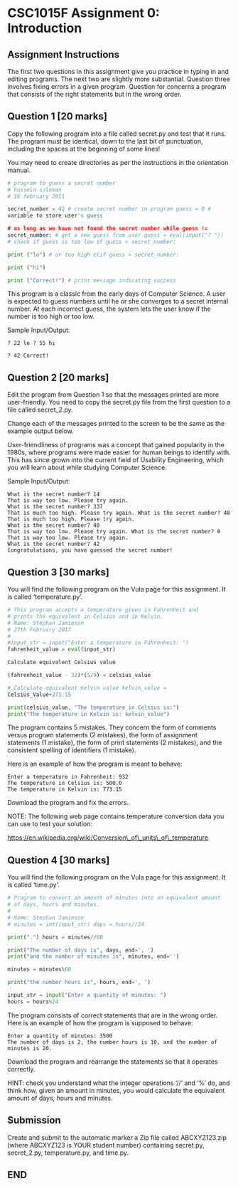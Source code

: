 # CSC1015F Assignment 0: Introduction

## Assignment Instructions 

The first two questions in this assignment give you practice in typing
in and editing programs. The next two are slightly more substantial.
Question three involves fixing errors in a given program. Question for
concerns a program that consists of the right statements but in the
wrong order.

## Question 1 \[20 marks\] 

Copy the following program into a file called secret.py and test that it
runs. The program must be identical, down to the last bit of
punctuation, including the spaces at the beginning of some lines\!

You may need to create directories as per the instructions in the
orientation manual.

```python
# program to guess a secret number
# hussein suleman
# 10 february 2011

secret_number = 42 # create secret number in program guess = 0 #
variable to store user's guess

# as long as we have not found the secret number while guess !=
secret_number: # get a new guess from user guess = eval(input("? "))
# check if guess is too low if guess < secret_number:

print ("lo") # or too high elif guess > secret_number:

print ("hi")

print ("Correct!") # print message indicating success
```

This program is a classic from the early days of Computer Science. A
user is expected to guess numbers until he or she converges to a secret
internal number. At each incorrect guess, the system lets the user know
if the number is too high or too low.

Sample Input/Output:
```
? 22 lo ? 55 hi

? 42 Correct!
```

## Question 2 \[20 marks\] 

Edit the program from Question 1 so that the messages printed are more
user-friendly. You need to copy the secret.py file from the first
question to a file called secret\_2.py.

Change each of the messages printed to the screen to be the same as the
example output below.

User-friendliness of programs was a concept that gained popularity in
the 1980s, where programs were made easier for human beings to identify
with. This has since grown into the current field of Usability
Engineering, which you will learn about while studying Computer Science.

Sample Input/Output:
```
What is the secret number? 14
That is way too low. Please try again.
What is the secret number? 337
That is much too high. Please try again. What is the secret number? 48
That is much too high. Please try again.
What is the secret number? 40
That is way too low. Please try again. What is the secret number? 0
That is way too low. Please try again.
What is the secret number? 42
Congratulations, you have guessed the secret number!
```

## Question 3 \[30 marks\] 

You will find the following program on the Vula page for this
assignment. It is called ‘temperature.py’.

```python
# This program accepts a temperature given in Fahrenheit and
# prints the equivalent in Celsius and in Kelvin.
# Name: Stephan Jamieson
# 27th February 2017
#
#input_str = input("Enter a temperature in Fahrenheit: ")
fahrenheit_value = eval(input_str)

Calculate equivalent Celsius value

(fahrenheit_value - 32)*(5/9) = celsius_value

# Calculate equivalent Kelvin value kelvin_value =
Celsius_Value+273.15

print(celsius_value, "The temperature in Celsius is:") 
print("The temperature in Kelvin is: kelvin_value")

```

The program contains 5 mistakes. They concern the form of comments
versus program statements (2 mistakes), the form of assignment
statements (1 mistake), the form of print statements (2 mistakes), and
the consistent spelling of identifiers (1 mistake).

Here is an example of how the program is meant to behave:
```
Enter a temperature in Fahrenheit: 932
The temperature in Celsius is: 500.0
The temperature in Kelvin is: 773.15
```

Download the program and fix the errors.

NOTE: The following web page contains temperature conversion data you
can use to test your solution:

[<span class="underline">https://en.wikipedia.org/wiki/Conversion\_of\_units\_of\_temperature</span>
](https://en.wikipedia.org/wiki/Conversion_of_units_of_temperature)

## Question 4 \[30 marks\] 

You will find the following program on the Vula page for this
assignment. It is called ‘time.py’.

```python
# Program to convert an amount of minutes into an equivalent amount
# of days, hours and minutes.
#
# Name: Stephan Jamieson
# minutes = int(input_str) days = hours//24

print(".") hours = minutes//60

print("The number of days is", days, end=', ')
print("and the number of minutes is", minutes, end='')

minutes = minutes%60

print("the number hours is", hours, end=', ')

input_str = input("Enter a quantity of minutes: ")
hours = hours%24

```

The program consists of correct statements that are in the wrong order.
Here is an example of how the program is supposed to behave:

```
Enter a quantity of minutes: 3500
The number of days is 2, the number hours is 10, and the number of
minutes is 20.
```

Download the program and rearrange the statements so that it operates
correctly.

HINT: check you understand what the integer operations ‘//’ and ‘%’ do,
and think how, given an amount in minutes, you would calculate the
equivalent amount of days, hours and minutes.

## Submission 

Create and submit to the automatic marker a Zip file called
ABCXYZ123.zip (where ABCXYZ123 is YOUR student number) containing
secret.py, secret\_2.py, temperature.py, and time.py.

## END
